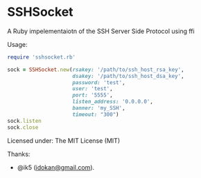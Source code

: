 SSHSocket
=========

A Ruby impelementaiotn of the SSH Server Side Protocol using ffi 

Usage:

```ruby
require 'sshsocket.rb'

sock = SSHSocket.new(rsakey: '/path/to/ssh_host_rsa_key', 
			   		 dsakey: '/path/to/ssh_host_dsa_key',
			   		 password: 'test',
			   		 user: 'test',
			   		 port: '5555',
			   		 listen_address: '0.0.0.0',
			   		 banner: 'my_SSH',
			   		 timeout: "300")
sock.listen
sock.close
```
 Licensed under: The MIT License (MIT)

Thanks: 
* @ik5 (idokan@gmail.com).

